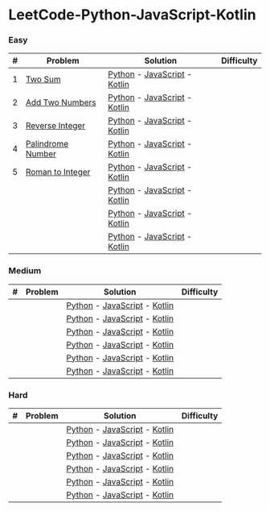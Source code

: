 # LeetCode-Python-JavaScript-Kotlin


### Easy

| #        | Problem              | Solution              |  Difficulty        |
|----------|----------------------|-----------------------|--------------------|
|     1    | [Two Sum](https://leetcode.com/problems/two-sum/description/)                 | [Python]() - [JavaScript]() - [Kotlin]()  |                      |
|     2    | [Add Two Numbers](https://leetcode.com/problems/add-two-numbers/description/) | [Python]() - [JavaScript]() - [Kotlin]()  |                      |
|     3    | [Reverse Integer](https://leetcode.com/problems/reverse-integer/description/) | [Python]() - [JavaScript]() - [Kotlin]()  |                      |
|     4    | [Palindrome Number](https://leetcode.com/problems/palindrome-number/description/)| [Python]() - [JavaScript]() - [Kotlin]()  |                      |
|     5    | [Roman to Integer](https://leetcode.com/problems/roman-to-integer/description/)  | [Python]() - [JavaScript]() - [Kotlin]()  |                      |
|          |                      | [Python]() - [JavaScript]() - [Kotlin]()  |                      |
|          |                      | [Python]() - [JavaScript]() - [Kotlin]()  |                      |
|          |                      | [Python]() - [JavaScript]() - [Kotlin]()  |                      |




### Medium

| #        | Problem              | Solution              |  Difficulty        |
|----------|----------------------|-----------------------|--------------------|
|          |                      | [Python]() - [JavaScript]() - [Kotlin]()  |                      |
|          |                      | [Python]() - [JavaScript]() - [Kotlin]()  |                      |
|          |                      | [Python]() - [JavaScript]() - [Kotlin]()  |                      |
|          |                      | [Python]() - [JavaScript]() - [Kotlin]()  |                      |
|          |                      | [Python]() - [JavaScript]() - [Kotlin]()  |                      |
|          |                      | [Python]() - [JavaScript]() - [Kotlin]()  |                      |



### Hard

| #        | Problem              | Solution              |  Difficulty        |
|----------|----------------------|-----------------------|--------------------|
|          |                      | [Python]() - [JavaScript]() - [Kotlin]()  |                      |
|          |                      | [Python]() - [JavaScript]() - [Kotlin]()  |                      |
|          |                      | [Python]() - [JavaScript]() - [Kotlin]()  |                      |
|          |                      | [Python]() - [JavaScript]() - [Kotlin]()  |                      |
|          |                      | [Python]() - [JavaScript]() - [Kotlin]()  |                      |
|          |                      | [Python]() - [JavaScript]() - [Kotlin]()  |                      |
